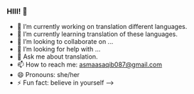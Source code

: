 ### HIII! 👋



- 🔭 I’m currently working on translation different languages.
- 🌱 I’m currently learning translation of these languages.
- 👯 I’m looking to collaborate on ...
- 🤔 I’m looking for help with ...
- 💬 Ask me about translation.
- 📫 How to reach me: asmaasaqib087@gmail.com
- 😄 Pronouns: she/her
- ⚡ Fun fact: believe in yourself
-->
